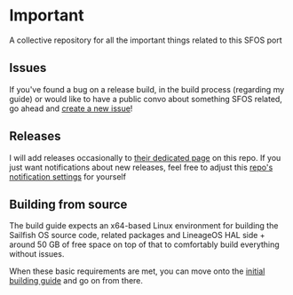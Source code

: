 # Important
A collective repository for all the important things related to this SFOS port

## Issues

If you've found a bug on a release build, in the build process (regarding my guide) or would like to have a public convo about something SFOS related, go ahead and [create a new issue](../../issues)!

## Releases

I will add releases occasionally to [their dedicated page](../../releases) on this repo. If you just want notifications about new releases, feel free to adjust this [repo's notification settings](https://help.github.com/en/articles/watching-and-unwatching-releases-for-a-repository) for yourself

## Building from source
The build guide expects an x64-based Linux environment for building the Sailfish OS source code, related packages and LineageOS HAL side + around 50 GB of free space on top of that to comfortably build everything without issues.

When these basic requirements are met, you can move onto the [initial building guide](INITIAL-BUILDING.md) and go on from there.
